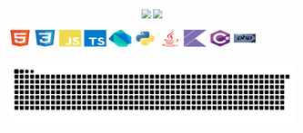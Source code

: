 ##

<div align="center">
  <img height="180em" src="https://github-readme-stats.vercel.app/api?username=kevindavidlgirs&show_icons=true&theme=radical&include_all_commits=true&count_private=true"/>
  <img height="180em" src="https://github-readme-stats.vercel.app/api/top-langs/?username=kevindavidlgirs&layout=compact&langs_count=7&theme=radical"/>
</div>
<div style="display: inline_block"><br>
  <img align="center" alt="Kev-HTML" height="30" width="40" src="https://raw.githubusercontent.com/devicons/devicon/master/icons/html5/html5-original.svg">
  <img align="center" alt="Kev-CSS" height="30" width="40" src="https://raw.githubusercontent.com/devicons/devicon/master/icons/css3/css3-original.svg">
  <img align="center" alt="Kev-Js" height="30" width="40" src="https://raw.githubusercontent.com/devicons/devicon/master/icons/javascript/javascript-plain.svg">
  <img align="center" alt="Kev-Ts" height="30" width="40" src="https://raw.githubusercontent.com/devicons/devicon/master/icons/typescript/typescript-plain.svg">
   <img align="center" alt="Kev-Csharp" height="30" width="40" src="https://raw.githubusercontent.com/devicons/devicon/master/icons/dart/dart-original.svg">
  <img align="center" alt="Kev-Python" height="30" width="40" src="https://raw.githubusercontent.com/devicons/devicon/master/icons/python/python-original.svg">
  <img align="center" alt="Kev-Kotlin" height="30" width="40" src="https://raw.githubusercontent.com/devicons/devicon/master/icons/java/java-plain.svg">
  <img align="center" alt="Kev-Kotlin" height="30" width="40" src="https://raw.githubusercontent.com/devicons/devicon/master/icons/kotlin/kotlin-plain.svg">
  <img align="center" alt="Kev-Csharp" height="30" width="40" src="https://raw.githubusercontent.com/devicons/devicon/master/icons/csharp/csharp-original.svg">
  <img align="center" alt="Kev-Csharp" height="30" width="40" src="https://raw.githubusercontent.com/devicons/devicon/master/icons/php/php-original.svg">
</div>
  
## 
  
<div> 

  ![github contribution grid snake animation](https://github.com/kevindavidlgirs/kevindavidlgirs/blob/output/github-contribution-grid-snake-dark.svg#gh-dark-mode-only)
  
</div>

